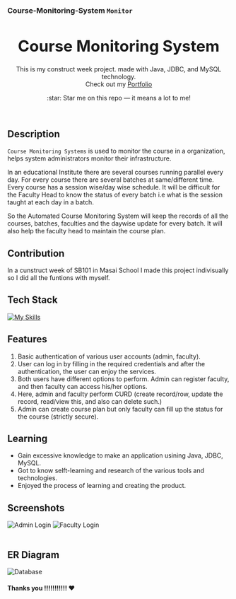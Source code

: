### Course-Monitoring-System `Monitor`
 
<h1 align="center" style="font-size:35px">
  <b>Course Monitoring System</b>
</h1>
<p align="center">
  This is my construct week project. made with Java, JDBC, and MySQL technology.
  <br/>
  Check out my <a href="https://sunnyarya01.github.io/" target="_blank">Portfolio</a>
</p>

<p align="center">
  :star: Star me on this repo — it means a lot to me!
</p>

<br/>


## Description

`Course Monitoring Systems` is used to monitor the course in a organization, helps system administrators monitor their infrastructure.

In an educational Institute there are several courses running parallel every day. For every course there are several batches at same/different time. Every course has a session wise/day wise schedule. It will be difficult for the Faculty Head to know the status of every batch i.e what is the session taught at each day in a batch.

So the Automated Course Monitoring System will keep the records of all the courses, batches, faculties and the daywise update for every batch. It will also help the faculty head to maintain the course plan.

## Contribution

In a cunstruct week of SB101 in Masai School I made this project indivisually so I did all the funtions with myself.

## Tech Stack

[![My Skills](https://skillicons.dev/icons?i=java,hibernate,mysql,github,git)]()
## Features

1. Basic authentication of various user accounts (admin, faculty).
2. User can log in by filling in the required credentials and after the authentication, the user can enjoy the services.
3. Both users have different options to perform. Admin can register faculty, and then faculty can access his/her options.
4. Here, admin and faculty perform CURD (create record/row, update the record, read/view this, and also can delete such.)
5. Admin can create course plan but only faculty can fill up the status for the course (strictly secure).

## Learning

- Gain excessive knowledge to make an application usining Java, JDBC, MySQL.
- Got to know selft-learning and research of the various tools and technologies.
- Enjoyed the process of learning and creating the product.

## Screenshots

![Admin Login](https://user-images.githubusercontent.com/88590770/209419163-b7c6ac89-0ba2-4eee-b5a7-cd96cd5c8b9a.jpg)
![Faculty Login](https://user-images.githubusercontent.com/88590770/209419173-3be2297e-fd6c-4aa5-b0f4-57191c1c6337.jpg)
<br/><br/>

## ER Diagram
![Database](https://user-images.githubusercontent.com/88590770/209419663-0ef09bf8-83d7-483a-9367-e4723aa668b5.jpg)



#### Thanks you !!!!!!!!!!! ❤️
